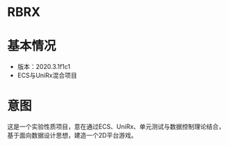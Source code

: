 # RBRX
# 基本情况
- 版本：2020.3.1f1c1
- ECS与UniRx混合项目
# 意图
这是一个实验性质项目，意在通过ECS、UniRx、单元测试与数据控制理论结合，基于面向数据设计思想，建造一个2D平台游戏。
